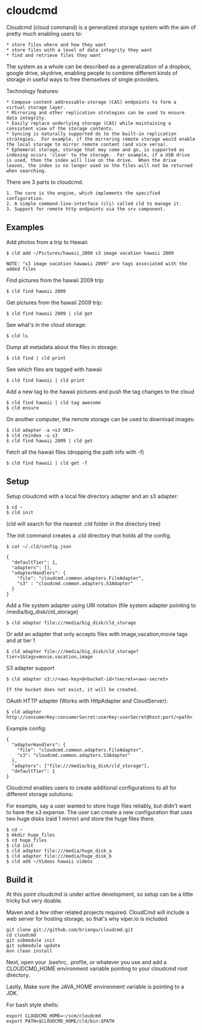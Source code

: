 cloudcmd
========

Cloudcmd (cloud command) is a generalized storage system with the aim of pretty much enabling users to:

    * store files where and how they want
    * store files with a level of data integrity they want
    * find and retrieve files they want

The system as a whole can be described as a generalization of a dropbox, google drive, skydrive, enabling people to combine different kinds of storage in useful ways to free themselves of single providers.

Technology features:

    * Compose content-addressable-storage (CAS) endpoints to form a virtual storage layer.
    * Mirroring and other replication strategies can be used to ensure data integrity.
    * Easily replace underlying storage (CAS) while maintaining a consistent view of the storage contents.
    * Syncing is naturally supported do to the built-in replication strategies.  For example, if the mirroring remote storage would enable the local storage to mirror remote content (and vice versa).
    * Ephemeral storage, storage that may come and go, is supported as indexing occurs 'close' to the storage.  For example, if a USB drive is used, then the index will live on the drive.  When the drive leaves, the index is no longer used so the files will not be returned when searching.

There are 3 parts to cloudcmd.

    1. The core is the engine, which implements the specified configuration.
    2. A simple command-line-interface (cli) called cld to manage it.
    3. Support for remote http endpoints via the srv component.

Examples
--------

Add photos from a trip to Hawaii:

    $ cld add ~/Pictures/hawaii_2009 s3 image vacation hawaii 2009

    NOTE: "s3 image vacation hawawii 2009" are tags associated with the added files

Find pictures from the hawaii 2009 trip:

    $ cld find hawaii 2009

Get pictures from the hawaii 2009 trip:

    $ cld find hawaii 2009 | cld get

See what's in the cloud storage:

    $ cld ls

Dump all metadata about the files in storage:

    $ cld find | cld print

See which files are tagged with hawaii

    $ cld find hawaii | cld print

Add a new tag to the hawaii pictures and push the tag changes to the cloud

    $ cld find hawaii | cld tag awesome
    $ cld ensure 

On another computer, the remote storage can be used to download images: 

    $ cld adapter -a <s3 URI> 
    $ cld reindex -u s3
    $ cld find hawaii 2009 | cld get 

Fetch all the hawaii files (dropping the path info with -f)

    $ cld find hawaii | cld get -f


Setup
-----

Setup cloudcmd with a local file directory adapter and an s3 adapter:

    $ cd ~
    $ cld init

(cld will search for the nearest .cld folder in the directory tree)

The init command creates a .cld directory that holds all the config.

    $ cat ~/.cld/config.json

    {
      "defaultTier": 1,
      "adapters": [],
      "adapterHandlers": {
        "file": "cloudcmd.common.adapters.FileAdapter",
        "s3" : "cloudcmd.common.adapters.S3Adapter"
      }
    }

Add a file system adapter using URI notation (file system adapter pointing to /media/big_disk/cld_storage)

    $ cld adapter file:///media/big_disk/cld_storage

Or add an adapter that only accepts files with image,vacation,movie tags and at tier 1

    $ cld adapter file:///media/big_disk/cld_storage?tier=1&tags=movie,vacation,image

S3 adapter support

    $ cld adapter s3://<aws-key>@<bucket-id>?secret=<aws-secret>

    If the bucket does not exist, it will be created.

OAuth HTTP adapter (Works with HttpAdapter and CloudServer):

    $ cld adapter http://consumerKey:consumerSecret:userKey:userSecret@host:port/<path>

Example config:

    {
      "adapterHandlers": {
        "file": "cloudcmd.common.adapters.FileAdapter",
        "s3": "cloudcmd.common.adapters.S3Adapter"
      },
      "adapters": ["file:///media/big_disk/cld_storage"],
      "defaultTier": 1
    }


Cloudcmd enables users to create additional configurations to all for different storage solutions:

For example, say a user wanted to store huge files reliably, but didn't want to have the s3 expense.  The user can create a new configuration that uses two huge disks (raid 1 mirror) and store the huge files there.

    $ cd ~
    $ mkdir huge_files
    $ cd huge_files
    $ cld init
    $ cld adapter file:///media/huge_disk_a
    $ cld adapter file:///media/huge_disk_b
    $ cld add ~/Videos hawaii videos

Build it
-----------

At this point cloudcmd is under active development, so setup can be a little tricky but very doable.

Maven and a few other related projects required.  CloudCmd will include a web server for hosting storage, so that's why viper.io is included.

    git clone git://github.com/briangu/cloudcmd.git
    cd cloudcmd
    git submodule init
    git submodule update
    mvn clean install

Next, open your .bashrc, .profile, or whatever you use and add a CLOUDCMD_HOME environment variable pointing to your cloudcmd root directory.

Lastly, Make sure the JAVA_HOME environment variable is pointing to a JDK.

For bash style shells: 

    export CLOUDCMD_HOME=~/scm/cloudcmd
    export PATH=$CLOUDCMD_HOME/cld/bin:$PATH

